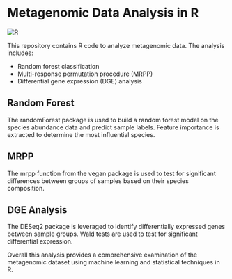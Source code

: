 
# Metagenomic Data Analysis in R

![R](https://img.shields.io/badge/-R-276DC3?style=flat&logo=r&logoColor=white)

This repository contains R code to analyze metagenomic data. The analysis includes:

- Random forest classification
- Multi-response permutation procedure (MRPP) 
- Differential gene expression (DGE) analysis

## Random Forest

The randomForest package is used to build a random forest model on the species abundance data and predict sample labels. Feature importance is extracted to determine the most influential species.

## MRPP

The mrpp function from the vegan package is used to test for significant differences between groups of samples based on their species composition. 

## DGE Analysis 

The DESeq2 package is leveraged to identify differentially expressed genes between sample groups. Wald tests are used to test for significant differential expression.

Overall this analysis provides a comprehensive examination of the metagenomic dataset using machine learning and statistical techniques in R.
